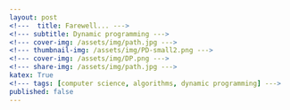 ```yaml
---
layout: post
<!---  title: Farewell... --->
<!--- subtitle: Dynamic programming --->
<!--- cover-img: /assets/img/path.jpg --->
<!--- thumbnail-img: /assets/img/PD-small2.png --->
<!--- cover-img: /assets/img/DP.png --->
<!--- share-img: /assets/img/path.jpg --->
katex: True
<!--- tags: [computer science, algorithms, dynamic programming] --->
published: false
---
```

